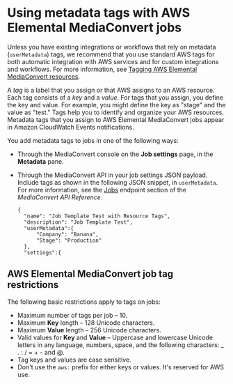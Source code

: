 # Using metadata tags with AWS Elemental MediaConvert jobs<a name="user-metadata-tags"></a>

Unless you have existing integrations or workflows that rely on metadata \(`userMetadata`\) tags, we recommend that you use standard AWS tags for both automatic integration with AWS services and for custom integrations and workflows\. For more information, see [Tagging AWS Elemental MediaConvert resources](tagging-mediaconvert-resources.md)\.

A *tag* is a label that you assign or that AWS assigns to an AWS resource\. Each tag consists of a *key* and a *value*\. For tags that you assign, you define the key and value\. For example, you might define the key as "stage" and the value as "test\." Tags help you to identify and organize your AWS resources\. Metadata tags that you assign to AWS Elemental MediaConvert jobs appear in Amazon CloudWatch Events notifications\.

You add metadata tags to jobs in one of the following ways:
+ Through the MediaConvert console on the **Job settings** page, in the **Metadata** pane\. 
+ Through the MediaConvert API in your job settings JSON payload\. Include tags as shown in the following JSON snippet, in `userMetadata`\. For more information, see the [Jobs](https://docs.aws.amazon.com/mediaconvert/latest/apireference/jobs.html) endpoint section of the *MediaConvert API Reference*\.

  ```
  {
  	"name": "Job Template Test with Resource Tags",
  	"description": "Job Template Test",
  	"userMetadata":{
  		"Company": "Banana",
  		"Stage": "Production"		
  	},
  	"settings":{
  ```

 

## AWS Elemental MediaConvert job tag restrictions<a name="job-tagging-restrictions"></a>

The following basic restrictions apply to tags on jobs:
+ Maximum number of tags per job – 10\.
+ Maximum **Key** length – 128 Unicode characters\.
+ Maximum **Value** length – 256 Unicode characters\.
+ Valid values for **Key** and **Value** – Uppercase and lowercase Unicode letters in any language, numbers, space, and the following characters: \_ \. : / = \+ \- and @\.
+ Tag keys and values are case sensitive\.
+ Don't use the `aws:` prefix for either keys or values\. It's reserved for AWS use\.